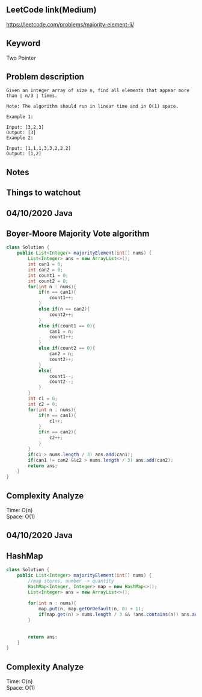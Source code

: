 ## LeetCode link(Medium)
https://leetcode.com/problems/majority-element-ii/

## Keyword
Two Pointer

## Problem description
```
Given an integer array of size n, find all elements that appear more than ⌊ n/3 ⌋ times.

Note: The algorithm should run in linear time and in O(1) space.

Example 1:

Input: [3,2,3]
Output: [3]
Example 2:

Input: [1,1,1,3,3,2,2,2]
Output: [1,2]
```



## Notes


## Things to watchout

## 04/10/2020 Java
## Boyer-Moore Majority Vote algorithm
```java
class Solution {
    public List<Integer> majorityElement(int[] nums) {
        List<Integer> ans = new ArrayList<>();
        int can1 = 0;
        int can2 = 0;
        int count1 = 0;
        int count2 = 0;
        for(int n : nums){
            if(n == can1){
                count1++;
            }
            else if(n == can2){
                count2++;
            }
            else if(count1 == 0){
                can1 = n;
                count1++;
            }
            else if(count2 == 0){
                can2 = n;
                count2++;
            }
            else{
                count1--;
                count2--;
            }
        }
        int c1 = 0;
        int c2 = 0;
        for(int n : nums){
            if(n == can1){
                c1++;
            }
            if(n == can2){
                c2++;
            }
        }
        if(c1 > nums.length / 3) ans.add(can1);
        if(can1 != can2 &&c2 > nums.length / 3) ans.add(can2);
        return ans;
    }
}

```
## Complexity Analyze
Time: O(n)\
Space: O(1)

## 04/10/2020 Java
## HashMap
```java
class Solution {
    public List<Integer> majorityElement(int[] nums) {
        //map stores, number -> quantity
        HashMap<Integer, Integer> map = new HashMap<>();
        List<Integer> ans = new ArrayList<>();
        
        for(int n : nums){
            map.put(n, map.getOrDefault(n, 0) + 1);
            if(map.get(n) > nums.length / 3 && !ans.contains(n)) ans.add(n);
        }
        
        
        return ans;
    }
}
```
## Complexity Analyze
Time: O(n)\
Space: O(1)
